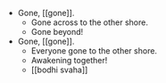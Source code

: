 - Gone, [[gone]].
	- Gone across to the other shore.
	- Gone beyond!
- Gone, [[gone]].
	- Everyone gone to the other shore.
	- Awakening together!
	- [[bodhi svaha]]
